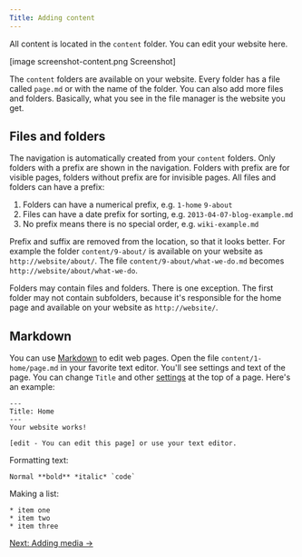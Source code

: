 ```yaml
---
Title: Adding content 
---
```

All content is located in the `content` folder. You can edit your website here.

[image screenshot-content.png Screenshot]

The `content` folders are available on your website. Every folder has a file called `page.md` or with the name of the folder. You can also add more files and folders. Basically, what you see in the file manager is the website you get.

## Files and folders

The navigation is automatically created from your `content` folders. Only folders with a prefix are shown in the navigation. Folders with prefix are for visible pages, folders without prefix are for invisible pages. All files and folders can have a prefix:

1. Folders can have a numerical prefix, e.g. `1-home` `9-about`
2. Files can have a date prefix for sorting, e.g. `2013-04-07-blog-example.md`
3. No prefix means there is no special order, e.g. `wiki-example.md`

Prefix and suffix are removed from the location, so that it looks better. For example the folder `content/9-about/` is available on your website as `http://website/about/`. The file `content/9-about/what-we-do.md` becomes `http://website/about/what-we-do`. 

Folders may contain files and folders. There is one exception. The first folder may not contain subfolders, because it's responsible for the home page and available on your website as `http://website/`.

## Markdown

You can use [Markdown](markdown-cheat-sheet) to edit web pages. Open the file `content/1-home/page.md` in your favorite text editor. You'll see settings and text of the page. You can change `Title` and other [settings](markdown-cheat-sheet#settings) at the top of a page. Here's an example:

    ---
    Title: Home
    ---
    Your website works!
    
    [edit - You can edit this page] or use your text editor.

Formatting text:

    Normal **bold** *italic* `code`

Making a list:

    * item one
    * item two
    * item three

[Next: Adding media →](adding-media)